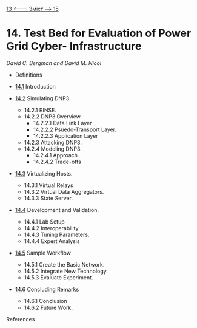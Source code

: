 [13 <--- ](13.md) [   Зміст   ](README.md) [--> 15](15.md)

# 14. Test Bed for Evaluation of Power Grid Cyber- Infrastructure

*David C. Bergman and David M. Nicol*

- Definitions 

- [14.1](14_1.md)    Introduction 
- [14.2](14_2.md)    Simulating DNP3. 
  - 14.2.1    RINSE. 
  - 14.2.2    DNP3 Overview. 
    - 14.2.2.1    Data Link Layer 
    - 14.2.2.2    Psuedo-Transport Layer. 
    - 14.2.2.3    Application Layer 
  - 14.2.3    Attacking DNP3. 
  - 14.2.4    Modeling DNP3. 
    - 14.2.4.1    Approach. 
    - 14.2.4.2    Trade-offs 
- [14.3](14_3.md)    Virtualizing Hosts. 
  - 14.3.1    Virtual Relays 
  - 14.3.2    Virtual Data Aggregators. 
  - 14.3.3    State Server. 
- [14.4](14_4.md)    Development and Validation. 
  - 14.4.1    Lab Setup 
  - 14.4.2    Interoperability. 
  - 14.4.3    Tuning Parameters. 
  - 14.4.4    Expert Analysis 
- [14.5](14_5.md)    Sample Workflow 
  - 14.5.1    Create the Basic Network. 
  - 14.5.2    Integrate New Technology. 
  - 14.5.3    Evaluate Experiment. 
- [14.6](14_6.md)    Concluding Remarks 
  - 14.6.1    Conclusion 
  - 14.6.2    Future Work. 

References 

